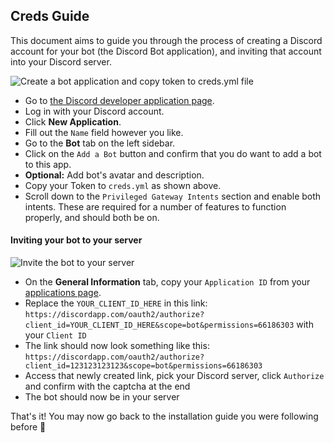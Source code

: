 ## Creds Guide

This document aims to guide you through the process of creating a Discord account for your bot 
(the Discord Bot application), and inviting that account into your Discord server.

![Create a bot application and copy token to creds.yml file](https://cdn.nadeko.bot/tutorial/bot-creds-guide.gif)

- Go to [the Discord developer application page][DiscordApp].
- Log in with your Discord account.
- Click **New Application**.
- Fill out the `Name` field however you like.
- Go to the **Bot** tab on the left sidebar.
- Click on the `Add a Bot` button and confirm that you do want to add a bot to this app.
- **Optional:** Add bot's avatar and description.
- Copy your Token to `creds.yml` as shown above.
- Scroll down to the `Privileged Gateway Intents` section and enable both intents.
  These are required for a number of features to function properly, and should both be on.

#### Inviting your bot to your server    

![Invite the bot to your server](https://cdn.nadeko.bot/tutorial/bot-invite-guide.gif)

- On the **General Information** tab, copy your `Application ID` from your [applications page][DiscordApp].
- Replace the `YOUR_CLIENT_ID_HERE` in this link:
  `https://discordapp.com/oauth2/authorize?client_id=YOUR_CLIENT_ID_HERE&scope=bot&permissions=66186303` with your `Client ID`
- The link should now look something like this:
  `https://discordapp.com/oauth2/authorize?client_id=123123123123&scope=bot&permissions=66186303`
- Access that newly created link, pick your Discord server, click `Authorize` and confirm with the captcha at the end
- The bot should now be in your server

That's it! You may now go back to the installation guide you were following before 🎉

[DiscordApp]: https://discordapp.com/developers/applications/me